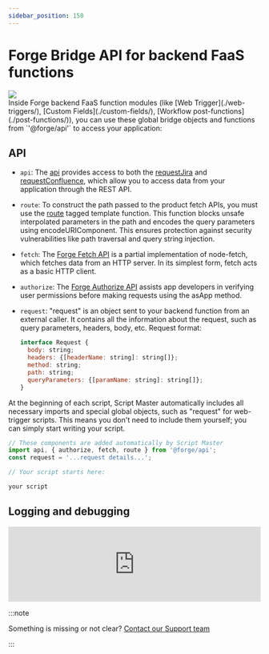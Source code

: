 ```yaml
---
sidebar_position: 150
---
```


# Forge Bridge API for backend FaaS functions

<div style={{ display: "flex", gap: "20px", "justify-content": "space-between", "align-content": "center", width: "100%" }}>
  <div><img src={require('./img/back-end-script.png').default} style={{width: 100}} /></div>
  <div>Inside Forge backend FaaS function modules (like [Web Trigger](./web-triggers/), [Custom Fields](./custom-fields/), [Workflow post-functions](./post-functions/)), you can use these global  bridge objects and functions from `'@forge/api'` to access your application:</div>
</div>

## API

- `api`: The [api](https://developer.atlassian.com/platform/forge/apis-reference/fetch-api-product.requestjira/) provides access to both the [requestJira](https://developer.atlassian.com/platform/forge/apis-reference/fetch-api-product.requestjira/) and [requestConfluence](https://developer.atlassian.com/platform/forge/apis-reference/fetch-api-product.requestconfluence/), which allow you to access data from your application through the REST API.
 
- `route`: To construct the path passed to the product fetch APIs, you must use the [route](https://developer.atlassian.com/platform/forge/apis-reference/fetch-api-product.requestjira/#path-construction--route-) tagged template function. This function blocks unsafe interpolated parameters in the path and encodes the query parameters using encodeURIComponent. This ensures protection against security vulnerabilities like path traversal and query string injection.

- `fetch`: The [Forge Fetch API](https://developer.atlassian.com/platform/forge/runtime-reference/fetch-api/) is a partial implementation of node-fetch, which fetches data from an HTTP server. In its simplest form, fetch acts as a basic HTTP client.

- `authorize`: The [Forge Authorize API](https://developer.atlassian.com/platform/forge/runtime-reference/authorize-api/) assists app developers in verifying user permissions before making requests using the asApp method. 

- `request`: "request" is an object sent to your backend function from an external caller. It contains all the information about the request, such as query parameters, headers, body, etc.
Request format:

  ```javascript
  interface Request {
    body: string;
    headers: {[headerName: string]: string[]};
    method: string;
    path: string;
    queryParameters: {[paramName: string]: string[]};
  }
  ```

At the beginning of each script, Script Master automatically includes all necessary imports and special global objects, such as "request" for web-trigger scripts. This means you don't need to include them yourself; you can simply start writing your script.

```javascript
// These components are added automatically by Script Master
import api, { authorize, fetch, route } from '@forge/api';
const request = '...request details...';

// Your script starts here:

your script

```

## Logging and debugging

<iframe width="100%" style={{"aspect-ratio": "16 / 9"}} src="https://www.youtube.com/embed/dj7WeGBfl7E" title="YouTube video player" frameborder="0" allow="accelerometer; autoplay; clipboard-write; encrypted-media; gyroscope; picture-in-picture; web-share" referrerpolicy="strict-origin-when-cross-origin" allowfullscreen></iframe>


:::note

Something is missing or not clear? [Contact our Support team](../ask-for-help/)

:::